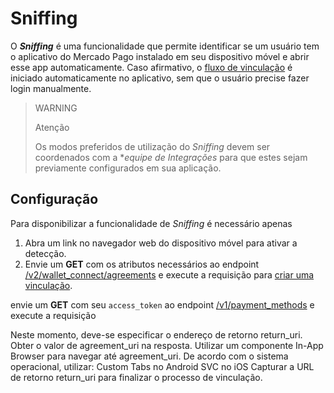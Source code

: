 # Sniffing

O **_Sniffing_** é uma funcionalidade que permite identificar se um usuário tem o aplicativo do Mercado Pago instalado em seu dispositivo móvel e abrir esse app automaticamente. Caso afirmativo, o [fluxo de vinculação]() é iniciado automaticamente no aplicativo, sem que o usuário precise fazer login manualmente.

> WARNING
>
> Atenção
>
> Os modos preferidos de utilização do _Sniffing_ devem ser coordenados com a **equipe de Integrações* para que estes sejam previamente configurados em sua aplicação.

## Configuração

Para disponibilizar a funcionalidade de _Sniffing_ é necessário apenas 

1. Abra um link no navegador web do dispositivo móvel para ativar a detecção.
2. Envie um **GET** com os atributos necessários ao endpoint [/v2/wallet_connect/agreements](/reference/wallet_connect/_wallet_connect_agreements/post) e execute a requisição para [criar uma vinculação]().


envie um **GET** com seu `access_token` ao endpoint [/v1/payment_methods](/developers/pt/reference/payment_methods/_payment_methods/get)  e execute a requisição

Neste momento, deve-se especificar o endereço de retorno return_uri.
Obter o valor de agreement_uri na resposta.
Utilizar um componente In-App Browser para navegar até agreement_uri.
De acordo com o sistema operacional, utilizar:
Custom Tabs no Android
SVC no iOS
Capturar a URL de retorno return_uri para finalizar o processo de vinculação.